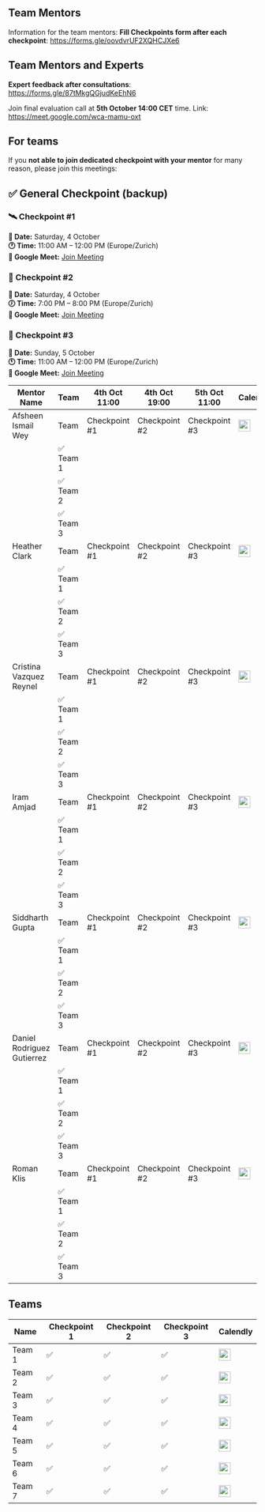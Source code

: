 
## Team Mentors 

Information for the team mentors:
**Fill Checkpoints form after each checkpoint**: https://forms.gle/oovdvrUF2XQHCJXe6

## Team Mentors and Experts
**Expert feedback after consultations**: https://forms.gle/87tMkgQGjudKeEhN6

Join final evaluation call at **5th October 14:00 CET** time. Link:  https://meet.google.com/wca-mamu-oxt

## For teams 
If you **not able to join dedicated checkpoint with your mentor** for many reason, please join this meetings:

## ✅ General Checkpoint (backup)  

### 🛰️ Checkpoint #1  
**📅 Date:** Saturday, 4 October  
**🕐 Time:** 11:00 AM – 12:00 PM (Europe/Zurich)  
**🔗 Google Meet:** [Join Meeting](https://meet.google.com/seh-yixk-wjr)

### 🚀 Checkpoint #2  
**📅 Date:** Saturday, 4 October  
**🕖 Time:** 7:00 PM – 8:00 PM (Europe/Zurich)  
**🔗 Google Meet:** [Join Meeting](https://meet.google.com/ijf-fvaz-mhz)


### 🌌 Checkpoint #3  
**📅 Date:** Sunday, 5 October  
**🕚 Time:** 11:00 AM – 12:00 PM (Europe/Zurich)  
**🔗 Google Meet:** [Join Meeting](https://meet.google.com/ysy-szng-hnz)


| Mentor Name | Team|  4th Oct 11:00 | 4th Oct 19:00 | 5th Oct 11:00 |  Calendly |
|---|---|---|---|---|---|
| Afsheen Ismail Wey | Team  | Checkpoint #1 | Checkpoint #2 | Checkpoint #3 | [<img src="https://cdn-icons-png.flaticon.com/512/747/747310.png" width="24"/>](YOUR_CALENDLY_URL) |
|  | ✅ Team 1 |  |  |  |  |  |
|  | ✅ Team 2 |  |  |  |  |  |
|  | ✅ Team 3 |  |  |  |  |  |
| Heather Clark | Team  | Checkpoint #1 | Checkpoint #2 | Checkpoint #3  | [<img src="https://cdn-icons-png.flaticon.com/512/747/747310.png" width="24"/>](YOUR_CALENDLY_URL) |
|  | ✅ Team 1 |  |  |  |  |  |
|  | ✅ Team 2 |  |  |  |  |  |
|  | ✅ Team 3 |  |  |  |  |  |
| Cristina Vazquez Reynel |Team  | Checkpoint #1 | Checkpoint #2 | Checkpoint #3 | [<img src="https://cdn-icons-png.flaticon.com/512/747/747310.png" width="24"/>](YOUR_CALENDLY_URL) |
|  | ✅ Team 1 |  |  |  |  |  |
|  | ✅ Team 2 |  |  |  |  |  |
|  | ✅ Team 3 |  |  |  |  |  |
| Iram Amjad | Team  | Checkpoint #1 | Checkpoint #2 | Checkpoint #3 |  [<img src="https://cdn-icons-png.flaticon.com/512/747/747310.png" width="24"/>](YOUR_CALENDLY_URL) |
|  | ✅ Team 1 |  |  |  |  |  |
|  | ✅ Team 2 |  |  |  |  |  |
|  | ✅ Team 3 |  |  |  |  |  |
| Siddharth Gupta | Team  | Checkpoint #1 | Checkpoint #2 | Checkpoint #3 |  [<img src="https://cdn-icons-png.flaticon.com/512/747/747310.png" width="24"/>](YOUR_CALENDLY_URL) |
|  | ✅ Team 1 |  |  |  |  |  |
|  | ✅ Team 2 |  |  |  |  |  |
|  | ✅ Team 3 |  |  |  |  |  |
| Daniel Rodriguez Gutierrez | Team  | Checkpoint #1 | Checkpoint #2 | Checkpoint #3| [<img src="https://cdn-icons-png.flaticon.com/512/747/747310.png" width="24"/>](YOUR_CALENDLY_URL) |
|  | ✅ Team 1 |  |  |  |  |  |
|  | ✅ Team 2 |  |  |  |  |  |
|  | ✅ Team 3 |  |  |  |  |  |
| Roman Klis | Team  | Checkpoint #1 | Checkpoint #2 | Checkpoint #3|  [<img src="https://cdn-icons-png.flaticon.com/512/747/747310.png" width="24"/>](YOUR_CALENDLY_URL) |
|  | ✅ Team 1 |  |  |  |  |  |
|  | ✅ Team 2 |  |  |  |  |  |
|  | ✅ Team 3 |  |  |  |  |  |


## Teams

| Name | Checkpoint 1 | Checkpoint 2 | Checkpoint 3 | Calendly |
|---|---|---|---|---|
| Team 1  | ✅  | ✅  | ✅  | [<img src="https://cdn-icons-png.flaticon.com/512/747/747310.png" width="24"/>](YOUR_CALENDLY_URL) |
| Team 2 | ✅  | ✅  | ✅   | [<img src="https://cdn-icons-png.flaticon.com/512/747/747310.png" width="24"/>](YOUR_CALENDLY_URL) |
| Team 3 | ✅  | ✅  | ✅  |  [<img src="https://cdn-icons-png.flaticon.com/512/747/747310.png" width="24"/>](YOUR_CALENDLY_URL) |
| Team 4 | ✅  | ✅  | ✅  |  [<img src="https://cdn-icons-png.flaticon.com/512/747/747310.png" width="24"/>](YOUR_CALENDLY_URL) |
| Team 5 | ✅  | ✅  | ✅  |  [<img src="https://cdn-icons-png.flaticon.com/512/747/747310.png" width="24"/>](YOUR_CALENDLY_URL) |
| Team 6 | ✅  | ✅  | ✅  |   [<img src="https://cdn-icons-png.flaticon.com/512/747/747310.png" width="24"/>](YOUR_CALENDLY_URL) |
| Team 7 | ✅  | ✅  | ✅  |  [<img src="https://cdn-icons-png.flaticon.com/512/747/747310.png" width="24"/>](YOUR_CALENDLY_URL) |
